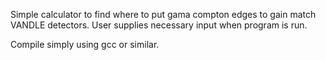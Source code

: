 Simple calculator to find where to put gama compton edges to gain match VANDLE detectors.  User supplies necessary input when program is run.  

Compile simply using gcc or similar.